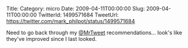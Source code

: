 Title: 
Category: micro
Date: 2009-04-11T00:00:00
Slug: 2009-04-11T00:00:00
TwitterId: 1499571684
TweetUrl: https://twitter.com/mark_philpot/status/1499571684

Need to go back through my [@MrTweet](https://twitter.com/MrTweet) recommendations... look's like they've improved since I last looked.